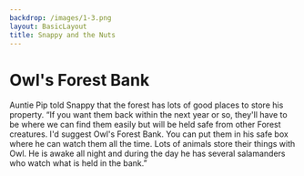 ```yaml
---
backdrop: /images/1-3.png
layout: BasicLayout
title: Snappy and the Nuts
---
```


# Owl's Forest Bank

Auntie Pip told Snappy that the forest has lots of good places to store his property.  “If you want them back within the next year or so, they'll have to be where we can find them easily but will be held safe from other Forest creatures.  I'd suggest Owl's Forest Bank.  You can put them in his safe box where he can watch them all the time.  Lots of animals store their things with Owl. He is awake all night and during the day he has several salamanders who watch what is held in the bank.”

<Page url="5" action="Next Page"/>
